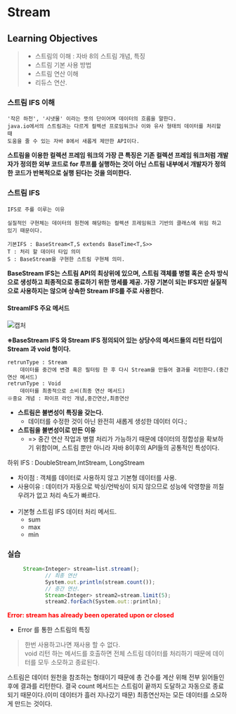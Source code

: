 # Stream
## Learning Objectives
> - 스트림의 이해 : 자바 8의 스트림 개념, 특징<br>
> - 스트림 기본 사용 방법<br>
> - 스트림 연산 이해<br>
> - 리듀스 연산.<br>



### 스트림 IFS 이해
    '작은 하천', '시냇물' 이라는 뜻의 단이어며 데이터의 흐름을 말한다.
    java.io에서의 스트림과는 다르게 컬렉션 프로임워크나 이와 유사 형태의 데이터를 처리할 때 
    도움을 줄 수 있는 자바 8에서 새롭게 제안한 API이다.

**스트림을 이용한 컬렉션 프레임 워크의 가장 큰 특징은 기존 컬렉션 프레임 워크처럼 개발자가 정의한 외부 코드로 for 루프를
실행하는 것이 아닌 스트림 내부에서 개발자가 정의한 코드가 반복적으로 실행 된다는 것을 의미한다.**


### 스트림 IFS 
    IFS로 주를 이루는 이유
    
    실질적인 구현체는 데이터의 원천에 해당하는 컬렉션 프레임워크 기반의 클래스에 위임 하고 있기 때문이다.

    기본IFS : BaseStream<T,S extends BaseTime<T,S>> 
    T : 처리 할 데이터 타입 의미
    S : BaseStream을 구현한 스트림 구현체 의미.

**BaseStream IFS는 스트림 API의 최상위에 있으며, 스트림 객체를 병렬 혹은 순차 방식으로 생성하고 최종적으로 종료하기 위한 명세를 제공.
가장 기본이 되는 IFS지만 실질적으로 사용하지는 않으며 상속한 Stream IFS를 주로 사용한다.**

#### StreamIFS 주요 메서드
![캡처](https://user-images.githubusercontent.com/67587446/111072565-7f870400-851e-11eb-9faf-537f3fcfe748.PNG)

**※BaseStream IFS 와 Stream IFS 정의되어 있는 상당수의 메서드들의 리턴 타입이 Stream 과 void 형이다.**

    retrunType : Stream
        데이터를 중간에 변경 혹은 필터링 한 후 다시 Stream을 만들어 결과를 리턴한다.(중간 연산 메서드)
    retrunType : Void
        데이터를 최종적으로 소비(최종 연산 메서드)
    ※중요 개념 : 파이프 라인 개념,중간연산,최종연산

- **스트림은 불변성이 특징을 갖는다.**
    - 데이터를 수정한 것이 아닌 완전히 새롭게 생성한 데이터 이다.;
- **스트림을 불변성이로 만든 이유**
    - => 중간 연산 작업과 병렬 처리가 가능하기 때문에 데이터의 정합성을 확보하기 위함이며, 스트림 뿐만 아니라 자바 8이후의 API들의 공통적인 특성이다.


하위 IFS :  DoubleStream,IntStream, LongStream
    <br>

- 차이점 : 객체를 데이터로 사용하지 않고 기본형 데이터를 사용.
- 사용이유 : 데이터가 자동으로 박싱/언박싱이 되지 않으므로 성능에 악영향을 끼칠 우려가 없고 처리 속도가 빠르다.
  <br>
  <br>
- 기본형 스트림 IFS 데이터 처리 메서드.
  - sum
  - max
  - min
    
### 실습
```javascript
     Stream<Integer> stream=list.stream();
            // 최종 연산
            System.out.println(stream.count());
            // 중간 연산.
            Stream<Integer> stream2=stream.limit(5);
            stream2.forEach(System.out::println);
```
**<p style =color:red> Error: stream has already been operated upon or closed</p>**
 - Error 를 통한 스트림의 특징
>   한번 사용하고나면 재사용 할 수 없다.<br>
>   void 리턴 하는 메서드를 호출하면 전체 스트림 데이터를 처리하기 때문에 데이터를 모두 소모하고 종료된다.
> 

스트림은 데이터 원천을 참조하는 형태이기 때문에 총 건수를 계산 위해 전부 읽어들인 후에 결과를 리턴한다.
결국 count 메서드는 스트림이 끝까지 도달하고 자동으로 종료되기 때문이다.(이미 데이터가 흘러 지나갔기 때문)
최종연산자는 모든 데이터를 소모하게 만드는 것이다.


